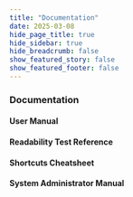 ```yaml
---
title: "Documentation"
date: 2025-03-08
hide_page_title: true
hide_sidebar: true
hide_breadcrumb: false
show_featured_story: false
show_featured_footer: false
---
```


### Documentation

#### User Manual

#### Readability Test Reference

#### Shortcuts Cheatsheet

#### System Administrator Manual
